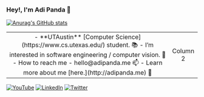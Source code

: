 ### Hey!, I'm Adi Panda :wave:



[![Anurag's GitHub stats](https://github-readme-stats-3y88y2dee-adi-panda.vercel.app/api?username=adi-panda&show_icons=true&theme=dark)](https://github.com/anuraghazra/github-readme-stats)


<table>

<td align="center">
- **UTAustin** [Computer Science](https://www.cs.utexas.edu/) student. 📚
- I’m interested in software engineering / computer vision. 👀 
- How to reach me - hello@adipanda.me 📫 
- Learn more about me [here.](http://adipanda.me) 🔎
</td>
<td align="center">
Column 2
</td>
</table>



<a href="https://www.youtube.com/@adi-panda" target="_blank"><img alt="YouTube" src="https://img.shields.io/badge/youtube-black.svg?&style=for-the-badge&logo=youtube&logoColor=white" /></a>
<a href="https://www.linkedin.com/in/adipanda/" target="_blank"><img alt="LinkedIn" src="https://img.shields.io/badge/linkedin-black.svg?&style=for-the-badge&logo=linkedin&logoColor=white" /></a>
<a href="https://twitter.com/adipanda_" target="_blank"><img alt="Twitter" src="https://img.shields.io/badge/twitter-black.svg?&style=for-the-badge&logo=twitter&logoColor=white" /></a>
</p>


